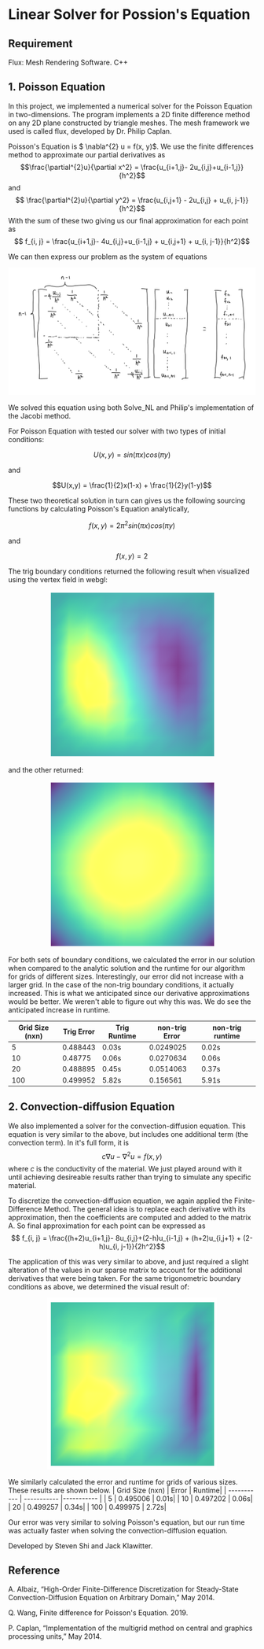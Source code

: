 # Linear Solver for Possion's Equation

## Requirement
Flux: Mesh Rendering Software.
C++

## 1. Poisson Equation
In this project, we implemented a numerical solver for the Poisson Equation in two-dimensions. The program implements a 2D finite difference method on any 2D plane constructed by triangle meshes. The mesh framework we used is called flux, developed by Dr. Philip Caplan.

Poisson's Equation is $ \nabla^{2} u = f(x, y)$. We use the finite differences method to approximate our partial derivatives as $$\frac{\partial^{2}u}{\partial x^2} = \frac{u_{i+1,j}- 2u_{i,j}+u_{i-1,j}}{h^2}$$ and $$ \frac{\partial^{2}u}{\partial y^2} = \frac{u_{i,j+1} - 2u_{i,j} + u_{i, j-1}}{h^2}$$ With the sum of these two giving us our final approximation for each point as $$ f_{i, j} = \frac{u_{i+1,j}- 4u_{i,j}+u_{i-1,j} + u_{i,j+1} + u_{i, j-1}}{h^2}$$

We can then express our problem as the system of equations
<p align="center">
  <img src="./images/matrix(1).jpg" />
</p>

We solved this equation using both Solve_NL and Philip's implementation of the Jacobi method. 


For Poisson Equation with tested our solver with two types of initial conditions:

$$U(x,y) = sin(\pi x)cos(\pi y)$$

and

$$U(x,y) = \frac{1}{2}x(1-x) + \frac{1}{2}y(1-y)$$

These two theoretical solution in turn can gives us the following sourcing functions by calculating Poisson's Equation analytically,

$$f(x,y) = 2\pi^2 sin(\pi x) cos(\pi y)$$

and

$$f(x,y) = 2$$

The trig boundary conditions returned the following result when visualized using the vertex field in webgl:

<p align="center">
  <img src="./images/trig.png" />
</p>


and the other returned:

<p align="center">
  <img src="./images/notTrig.png" />
</p>

For both sets of boundary conditions, we calculated the error in our solution when compared to the analytic solution and the runtime for our algorithm for grids of different sizes. Interestingly, our error did not increase with a larger grid. In the case of the non-trig boundary conditions, it actually increased. This is what we anticipated since our derivative approximations would be better. We weren't able to figure out why this was. We do see the anticipated increase in runtime.

| Grid Size (nxn)     | Trig Error | Trig Runtime| non-trig Error | non-trig runtime |
| ----------- | ----------- |----------- |----------- |----------- |
| 5     | 0.488443     | 0.03s|0.0249025| 0.02s|
| 10    | 0.48775     | 0.06s|0.0270634| 0.06s|
| 20     | 0.488895     | 0.45s| 0.0514063| 0.37s|
| 100    | 0.499952     | 5.82s|0.156561| 5.91s|



## 2. Convection-diffusion Equation

We also implemented a solver for the convection-diffusion equation. This equation is very similar to the above, but includes one additional term (the convection term). In it's full form, it is $$ c\nabla u - \nabla^{2} u = f(x, y) $$ where $c$ is the conductivity of the material. We just played around with it until achieving desireable results rather than trying to simulate any specific material. 

To discretize the convection-diffusion equation, we again applied the Finite-Difference Method. The general idea is to replace each derivative with its approximation, then the coefficients are computed and added to the matrix A. So final approximation for each point can be expressed as $$ f_{i, j} = \frac{(h+2)u_{i+1,j}- 8u_{i,j}+(2-h)u_{i-1,j} + (h+2)u_{i,j+1} + (2-h)u_{i, j-1}}{2h^2}$$

The application of this was very similar to above, and just required a slight alteration of the values in our sparse matrix to account for the additional derivatives that were being taken. For the same trigonometric boundary conditions as above, we determined the visual result of:

<p align="center">
  <img src="./images/trigConvec.png" />
</p>



We similarly calculated the error and runtime for grids of various sizes. These results are shown below.
| Grid Size (nxn)     | Error | Runtime|
| ----------- | ----------- |----------- |
| 5     | 0.495006    | 0.01s|
| 10    | 0.497202     | 0.06s|
| 20     | 0.499257     | 0.34s|
| 100    | 0.499975     | 2.72s|

Our error was very similar to solving Poisson's equation, but our run time was actually faster when solving the convection-diffusion equation.

Developed by Steven Shi and Jack Klawitter.


## Reference
A. Albaiz, “High-Order Finite-Difference Discretization for Steady-State Convection-Diffusion Equation on Arbitrary Domain,” May 2014. 

Q. Wang, Finite difference for Poisson's Equation. 2019.  

P. Caplan, “Implementation of the multigrid method on central and graphics processing units,” May 2014. 
